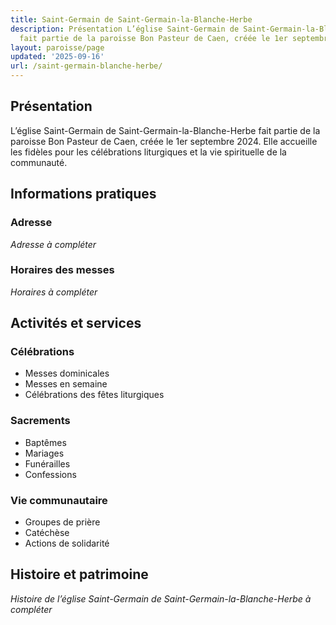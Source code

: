 ```yaml
---
title: Saint-Germain de Saint-Germain-la-Blanche-Herbe
description: Présentation L’église Saint-Germain de Saint-Germain-la-Blanche-Herbe
  fait partie de la paroisse Bon Pasteur de Caen, créée le 1er septembre 2024....
layout: paroisse/page
updated: '2025-09-16'
url: /saint-germain-blanche-herbe/
---
```


## Présentation

L’église Saint-Germain de Saint-Germain-la-Blanche-Herbe fait partie de la paroisse Bon Pasteur de Caen, créée le 1er septembre 2024. Elle accueille les fidèles pour les célébrations liturgiques et la vie spirituelle de la communauté.

## Informations pratiques

### Adresse

_Adresse à compléter_

### Horaires des messes

_Horaires à compléter_


## Activités et services

### Célébrations

  * Messes dominicales
  * Messes en semaine
  * Célébrations des fêtes liturgiques

### Sacrements

  * Baptêmes
  * Mariages
  * Funérailles
  * Confessions

### Vie communautaire

  * Groupes de prière
  * Catéchèse
  * Actions de solidarité

## Histoire et patrimoine

_Histoire de l’église Saint-Germain de Saint-Germain-la-Blanche-Herbe à compléter_
